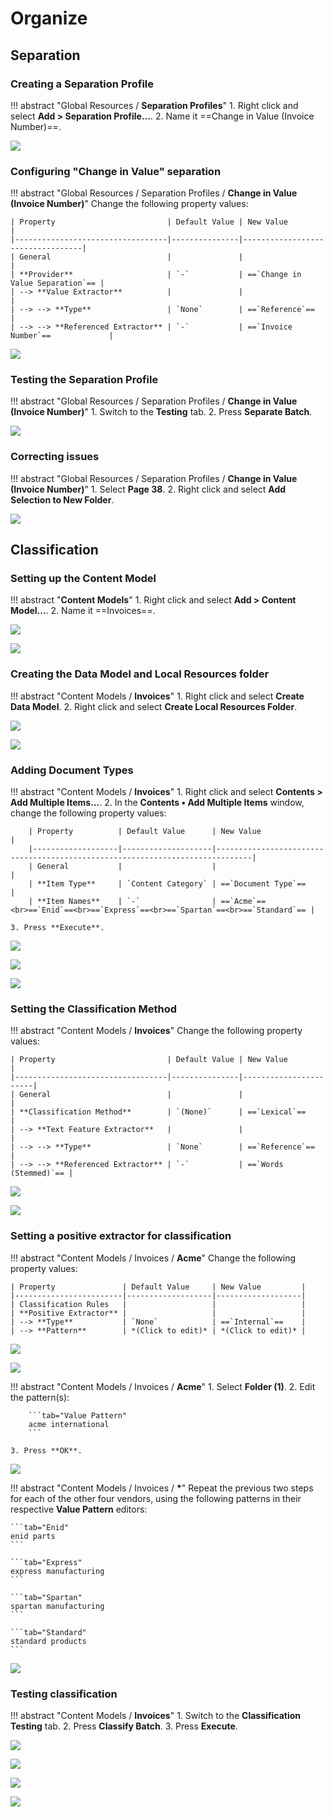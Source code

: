 # Organize

## Separation

### Creating a Separation Profile

!!! abstract "Global Resources / **Separation Profiles**"
    1. Right click and select **Add > Separation Profile...**.
    2. Name it ==Change in Value (Invoice Number)==.

![](../img/vol-2/3-1/009.png)

### Configuring "Change in Value" separation

!!! abstract "Global Resources / Separation Profiles / **Change in Value (Invoice Number)**"
    Change the following property values:
    
    | Property                         | Default Value | New Value                        |
    |----------------------------------|---------------|----------------------------------|
    | General                          |               |                                  |
    | **Provider**                     | `-`           | ==`Change in Value Separation`== |
    | --> **Value Extractor**          |               |                                  |
    | --> --> **Type**                 | `None`        | ==`Reference`==                  |
    | --> --> **Referenced Extractor** | `-`           | ==`Invoice Number`==             |

![](../img/vol-2/3-1/020.png)

### Testing the Separation Profile

!!! abstract "Global Resources / Separation Profiles / **Change in Value (Invoice Number)**"
    1. Switch to the **Testing** tab.
    2. Press **Separate Batch**.

![](../img/vol-2/3-1/022.png)

### Correcting issues

!!! abstract "Global Resources / Separation Profiles / **Change in Value (Invoice Number)**"
    1. Select **Page 38**.
    2. Right click and select **Add Selection to New Folder**.

![](../img/vol-2/3-1/025.png)

## Classification

### Setting up the Content Model

!!! abstract "**Content Models**"
    1. Right click and select **Add > Content Model...**.
    2. Name it ==Invoices==.

![](../img/vol-2/3-2/002.png)

![](../img/vol-2/3-2/004.png)

### Creating the Data Model and Local Resources folder

!!! abstract "Content Models / **Invoices**"
    1. Right click and select **Create Data Model**.
    2. Right click and select **Create Local Resources Folder**.

![](../img/vol-2/3-2/006.png)

![](../img/vol-2/3-2/007.png)

### Adding Document Types

!!! abstract "Content Models / **Invoices**"
    1. Right click and select **Contents > Add Multiple Items...**.
    2. In the **Contents • Add Multiple Items** window, change the following property values:

        | Property          | Default Value      | New Value                                                                    |
        |-------------------|--------------------|------------------------------------------------------------------------------|
        | General           |                    |                                                                              |
        | **Item Type**     | `Content Category` | ==`Document Type`==                                                          |
        | **Item Names**    | `-`                | ==`Acme`==<br>==`Enid`==<br>==`Express`==<br>==`Spartan`==<br>==`Standard`== |

    3. Press **Execute**.

![](../img/vol-2/3-2/008.png)

![](../img/vol-2/3-2/013.png)

![](../img/vol-2/3-2/015.png)

### Setting the Classification Method

!!! abstract "Content Models / **Invoices**"
    Change the following property values:

    | Property                         | Default Value | New Value             |
    |----------------------------------|---------------|-----------------------|
    | General                          |               |                       |
    | **Classification Method**        | `(None)`      | ==`Lexical`==         |
    | --> **Text Feature Extractor**   |               |                       |
    | --> --> **Type**                 | `None`        | ==`Reference`==       |
    | --> --> **Referenced Extractor** | `-`           | ==`Words (Stemmed)`== |

![](../img/vol-2/3-2/017.png)

![](../img/vol-2/3-2/026.png)

### Setting a positive extractor for classification

!!! abstract "Content Models / Invoices / **Acme**"
    Change the following property values:

    | Property               | Default Value     | New Value         |
    |------------------------|-------------------|-------------------|
    | Classification Rules   |                   |                   |
    | **Positive Extractor** |                   |                   |
    | --> **Type**           | `None`            | ==`Internal`==    |
    | --> **Pattern**        | *(Click to edit)* | *(Click to edit)* |

![](../img/vol-2/3-2/028.png)

![](../img/vol-2/3-2/034.png)

!!! abstract "Content Models / Invoices / **Acme**"
    1. Select **Folder (1)**.
    2. Edit the pattern(s):

        ```tab="Value Pattern"
        acme international
        ```

    3. Press **OK**.
    
![](../img/vol-2/3-2/036.png)

!!! abstract "Content Models / Invoices / **\***"
    Repeat the previous two steps for each of the other four vendors, using the following patterns in their respective **Value Pattern** editors:

    ```tab="Enid"
    enid parts
    ```

    ```tab="Express"
    express manufacturing
    ```

    ```tab="Spartan"
    spartan manufacturing
    ```

    ```tab="Standard"
    standard products
    ```

![](../img/vol-2/3-2/38-42.gif)

### Testing classification

!!! abstract "Content Models / **Invoices**"
    1. Switch to the **Classification Testing** tab.
    2. Press **Classify Batch**.
    3. Press **Execute**.

![](../img/vol-2/3-2/043.png)

![](../img/vol-2/3-2/044.png)

![](../img/vol-2/3-2/045.png)

![](../img/vol-2/3-2/046.png)
